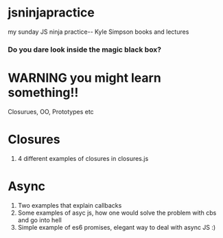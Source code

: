 # jsninjapractice
my sunday JS ninja practice-- Kyle Simpson books and lectures

### Do you dare look inside the magic black box? 

# WARNING you might learn something!!
Closurues, OO, Prototypes etc

# Closures
1. 4 different examples of closures in closures.js


# Async

1. Two examples that explain callbacks
2. Some examples of asyc js, how one would solve the problem with cbs and go into hell
3. Simple example of es6 promises, elegant way to deal with async JS :)
